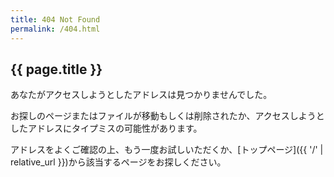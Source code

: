 ```yaml
---
title: 404 Not Found
permalink: /404.html
---
```


<h2>{{ page.title }}</h2>

あなたがアクセスしようとしたアドレスは見つかりませんでした。

お探しのページまたはファイルが移動もしくは削除されたか、アクセスしようとしたアドレスにタイプミスの可能性があります。

アドレスをよくご確認の上、もう一度お試しいただくか、[トップページ]({{ '/' | relative_url }})から該当するページをお探しください。
